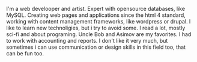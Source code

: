 I'm a web develooper and artist.
Expert with opensource databases, like MySQL. Creating web pages and applications since the html 4 standard, working with content management frameworks, like wordpress or drupal.
I like to learn new technoligies, but i try to avoid some.
I read a lot, mostly sci-fi and about programing. Uncle Bob and Asimov are my favorites.
I had to work with accounting and reports. I don't like it very much, but sometimes i can use communication or design skills in this field too, that can be fun too.
